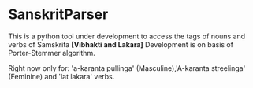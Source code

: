 # SanskritParser
This is a python tool under development to access the tags of nouns and verbs of Samskrita **[Vibhakti and Lakara]**
Development is on basis of Porter-Stemmer algorithm.


Right now only for: 'a-karanta pullinga' (Masculine),'A-karanta streelinga' (Feminine) and 'lat lakara' verbs.
